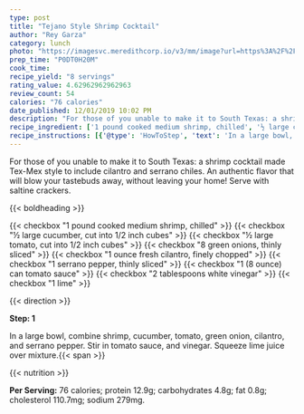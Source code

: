```yaml
---
type: post
title: "Tejano Style Shrimp Cocktail"
author: "Rey Garza"
category: lunch
photo: "https://imagesvc.meredithcorp.io/v3/mm/image?url=https%3A%2F%2Fimages.media-allrecipes.com%2Fuserphotos%2F113285.jpg"
prep_time: "P0DT0H20M"
cook_time: 
recipe_yield: "8 servings"
rating_value: 4.62962962962963
review_count: 54
calories: "76 calories"
date_published: 12/01/2019 10:02 PM
description: "For those of you unable to make it to South Texas: a shrimp cocktail made Tex-Mex style to include cilantro and serrano chiles. An authentic flavor that will blow your tastebuds away, without leaving your home! Serve with saltine crackers."
recipe_ingredient: ['1 pound cooked medium shrimp, chilled', '½ large cucumber, cut into 1/2 inch cubes', '½ large tomato, cut into 1/2 inch cubes', '8 green onions, thinly sliced', '1 ounce fresh cilantro, finely chopped', '1 serrano pepper, thinly sliced', '1 (8 ounce) can tomato sauce', '2 tablespoons white vinegar', '1 lime']
recipe_instructions: [{'@type': 'HowToStep', 'text': 'In a large bowl, combine shrimp, cucumber, tomato, green onion, cilantro, and serrano pepper. Stir in tomato sauce, and vinegar. Squeeze lime juice over mixture.\n'}]
---
```


For those of you unable to make it to South Texas: a shrimp cocktail made Tex-Mex style to include cilantro and serrano chiles. An authentic flavor that will blow your tastebuds away, without leaving your home! Serve with saltine crackers. 

{{< boldheading >}}

{{< checkbox "1 pound cooked medium shrimp, chilled" >}}
{{< checkbox "½ large cucumber, cut into 1/2 inch cubes" >}}
{{< checkbox "½ large tomato, cut into 1/2 inch cubes" >}}
{{< checkbox "8  green onions, thinly sliced" >}}
{{< checkbox "1 ounce fresh cilantro, finely chopped" >}}
{{< checkbox "1  serrano pepper, thinly sliced" >}}
{{< checkbox "1 (8 ounce) can tomato sauce" >}}
{{< checkbox "2 tablespoons white vinegar" >}}
{{< checkbox "1  lime" >}}


{{< direction >}}

**Step: 1**

In a large bowl, combine shrimp, cucumber, tomato, green onion, cilantro, and serrano pepper. Stir in tomato sauce, and vinegar. Squeeze lime juice over mixture.{{< span >}}

{{< nutrition >}}

**Per Serving:** 76 calories; protein 12.9g; carbohydrates 4.8g; fat 0.8g; cholesterol 110.7mg; sodium 279mg.